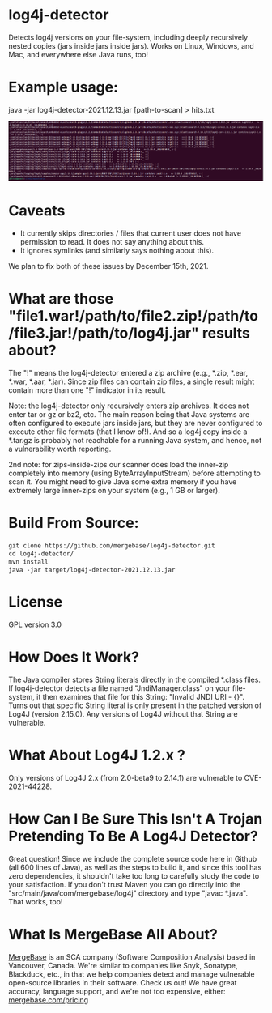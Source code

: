 # log4j-detector
Detects log4j versions on your file-system, including deeply recursively nested copies (jars inside jars inside jars).
Works on Linux, Windows, and Mac, and everywhere else Java runs, too!

# Example usage:
java -jar log4j-detector-2021.12.13.jar [path-to-scan] > hits.txt

![Terminal output from running java -jar log4j-detector.jar in a terminal](./log4j-detector.png)

# Caveats

- It currently skips directories / files that current user does not have permission to read.  It does not say anything about this.
- It ignores symlinks (and similarly says nothing about this).

We plan to fix both of these issues by December 15th, 2021.

# What are those "file1.war!/path/to/file2.zip!/path/to/file3.jar!/path/to/log4j.jar" results about?
The "!" means the log4j-detector entered a zip archive (e.g., *.zip, *.ear, *.war, *.aar, *.jar).  Since zip files can contain zip files, a single result might contain more than one "!" indicator in its result.

Note:  the log4j-detector only recursively enters zip archives.  It does not enter tar or gz or bz2, etc. The main reason being that Java systems are often configured to execute jars inside jars, but they are never configured to execute other file formats (that I know of!).  And so a log4j copy inside a *.tar.gz is probably not reachable for a running Java system, and hence, not a vulnerability worth reporting.

2nd note:  for zips-inside-zips our scanner does load the inner-zip completely into memory (using ByteArrayInputStream) before attempting to scan it.  You might need to give Java some extra memory if you have extremely large inner-zips on your system (e.g., 1 GB or larger).

# Build From Source:
```
git clone https://github.com/mergebase/log4j-detector.git
cd log4j-detector/
mvn install
java -jar target/log4j-detector-2021.12.13.jar
```

# License
GPL version 3.0

# How Does It Work?
The Java compiler stores String literals directly in the compiled *.class files.  If log4j-detector detects a file named "JndiManager.class"
on your file-system, it then examines that file for this String: "Invalid JNDI URI - {}".  Turns out that specific String literal
is only present in the patched version of Log4J (version 2.15.0).  Any versions of Log4J without that String are vulnerable.

# What About Log4J 1.2.x ?
Only versions of Log4J 2.x (from 2.0-beta9 to 2.14.1) are vulnerable to CVE-2021-44228.

# How Can I Be Sure This Isn't A Trojan Pretending To Be A Log4J Detector?
Great question! Since we include the complete source code here in Github (all 600 lines of Java), as well as the steps to build it, and since this tool has zero dependencies, it shouldn't take too long to carefully study the code to your satisfaction. If you don't trust Maven you can go directly into the "src/main/java/com/mergebase/log4j" directory and type "javac \*.java".  That works, too!

# What Is MergeBase All About?
[MergeBase](https://mergebase.com/) is an SCA company (Software Composition Analysis) based in Vancouver, Canada. We're similar to companies like Snyk, Sonatype, Blackduck, etc., in that we help companies detect and manage vulnerable open-source libraries in their software. Check us out! We have great accuracy, language support, and we're not too expensive, either: [mergebase.com/pricing](https://mergebase.com/pricing/)


